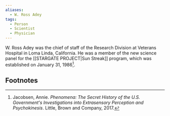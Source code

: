 ```yaml
---
aliases:
  - W. Ross Adey
tags:
  - Person
  - Scientist
  - Physician
---
```

W. Ross Adey was the chief of staff of the Research Division at Veterans Hospital in Loma Linda, California. He was a member of the new science panel for the [[STARGATE PROJECT|Sun Streak]] program, which was established on January 31, 1986[^1].

## Footnotes
[^1]: Jacobsen, Annie. *Phenomena: The Secret History of the U.S. Government's Investigations into Extrasensory Perception and Psychokinesis*. Little, Brown and Company, 2017.
